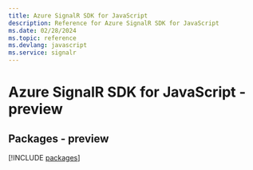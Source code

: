 ```yaml
---
title: Azure SignalR SDK for JavaScript
description: Reference for Azure SignalR SDK for JavaScript
ms.date: 02/28/2024
ms.topic: reference
ms.devlang: javascript
ms.service: signalr
---
```

# Azure SignalR SDK for JavaScript - preview
## Packages - preview
[!INCLUDE [packages](signalr-index.md)]